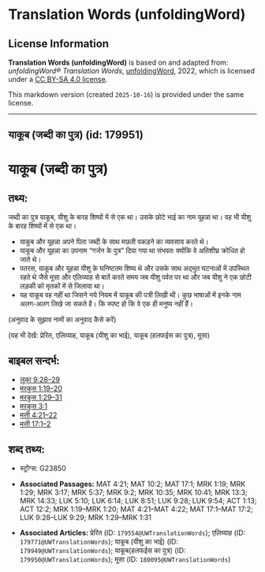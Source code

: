 # Translation Words (unfoldingWord)

## License Information

**Translation Words (unfoldingWord)** is based on and adapted from: _unfoldingWord® Translation Words_, [unfoldingWord](https://unfoldingword.org/utw), 2022, which is licensed under a [CC BY-SA 4.0 license](https://creativecommons.org/licenses/by-sa/4.0/legalcode.en).

This markdown version (created `2025-10-16`) is provided under the same license.



--------------------------------

## याकूब (जब्दी का पुत्र) (id: 179951)

याकूब (जब्दी का पुत्र)
======================

तथ्य:
-----

जब्दी का पुत्र याकूब, यीशु के बारह शिष्यों में से एक था। उसके छोटे भाई का नाम यूहन्ना था। वह भी यीशु के बारह शिष्यों में से एक था।

* याकूब और यूहन्ना अपने पिता जब्दी के साथ मछली पकड़ने का व्यवसाय करते थे।
* याकूब और यूहन्ना का उपनाम “गर्जन के पुत्र” दिया गया था संभवतः क्योंकि वे अतिशीघ्र क्रोधित हो जाते थे।
* पतरस, याकूब और यूहन्ना यीशु के घनिष्टतम शिष्य थे और उसके साथ अद्भुत घटनाओं में उपस्थित रहते थे जैसे मूसा और एलिय्याह से बातें करते समय जब यीशु पर्वत पर था और जब यीशु ने एक छोटी लड़की को मृतकों में से जिलाया था।
* यह याकूब वह नहीं था जिसने नये नियम में याकूब की पत्री लिखी थी। कुछ भाषाओं में इनके नाम अलग\-अलग लिखे जा सकते है। कि स्पष्ट हो कि वे एक ही मनुष्य नहीं हैं।

(अनुवाद के सुझाव नामों का अनुवाद कैसे करें)

(यह भी देखें: प्रेरित, एलिय्याह, याकूब (यीशु का भाई), याकूब (हलफईस का पुत्र), मूसा)

बाइबल सन्दर्भ:
--------------

* [लूका 9:28–29](https://ref.ly/Luke9:28-Luke9:29)
* [मरकुस 1:19–20](https://ref.ly/Mark1:19-Mark1:20)
* [मरकुस 1:29–31](https://ref.ly/Mark1:29-Mark1:31)
* [मरकुस 3:1](https://ref.ly/Mark3:1)
* [मत्ती 4:21–22](https://ref.ly/Matt4:21-Matt4:22)
* [मत्ती 17:1–2](https://ref.ly/Matt17:1-Matt17:2)

शब्द तथ्य:
----------

* स्ट्रोंग्स: G23850

* **Associated Passages:** MAT 4:21; MAT 10:2; MAT 17:1; MRK 1:19; MRK 1:29; MRK 3:17; MRK 5:37; MRK 9:2; MRK 10:35; MRK 10:41; MRK 13:3; MRK 14:33; LUK 5:10; LUK 6:14; LUK 8:51; LUK 9:28; LUK 9:54; ACT 1:13; ACT 12:2; MRK 1:19–MRK 1:20; MAT 4:21–MAT 4:22; MAT 17:1–MAT 17:2; LUK 9:28–LUK 9:29; MRK 1:29–MRK 1:31
* **Associated Articles:** प्रेरित (ID: `179554@UWTranslationWords`); एलिय्याह (ID: `179771@UWTranslationWords`); याकूब (यीशु का भाई) (ID: `179949@UWTranslationWords`); याकूब(हलफईस का पुत्र) (ID: `179950@UWTranslationWords`); मूसा (ID: `180095@UWTranslationWords`)

